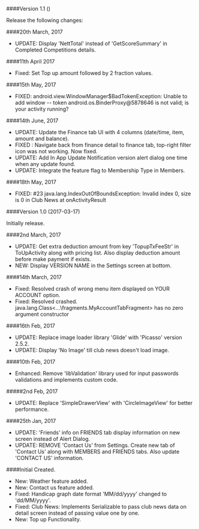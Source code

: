 ####Version 1.1 ()

 Release the following changes:
 
 ####20th March, 2017
 - UPDATE: Display 'NettTotal' instead of 'GetScoreSummary' in Completed Competitions details.
 
 ####11th April 2017
 - Fixed: Set Top up amount followed by 2 fraction values.
 
 ####15th May, 2017
 - FIXED: android.view.WindowManager$BadTokenException: Unable to add window -- token android.os.BinderProxy@5878646 is not valid; is your activity running?
 
 ####14th June, 2017
   - UPDATE: Update the Finance tab UI with 4 columns (date/time, item, amount and balance).
   - FIXED : Navigate back from finance detail to finance tab, top-right filter icon was not working. Now fixed.
   - UPDATE: Add In App Update Notification version alert dialog one time when any update found.
   - UPDATE: Integrate the feature flag to Membership Type in Members.

 ####18th May, 2017
   - FIXED: #23 java.lang.IndexOutOfBoundsException: Invalid index 0, size is 0 in Club News at onActivityResult

####Version 1.0 (2017-03-17)

   Initially release.

   ####2nd March, 2017
   - UPDATE: Get extra deduction amount from key 'TopupTxFeeStr' in ToUpActivity along with pricing list. Also display deduction amount before make payment if exists.
   - NEW: Display VERSION NAME in the Settings screen at bottom.

   ####14th March, 2017
   - Fixed: Resolved crash of wrong menu item displayed on YOUR ACCOUNT option.
   - Fixed: Resolved crashed. java.lang.Class<...\fragments.MyAccountTabFragment> has no zero argument constructor

   ####16th Feb, 2017
   - UPDATE: Replace image loader library 'Glide' with 'Picasso' version 2.5.2.
   - UPDATE: Display 'No Image' till club news doesn't load image.

   ####10th Feb, 2017
   - Enhanced: Remove 'libValidation' library used for input passwords validations and implements custom code.

   #####2nd Feb, 2017
   - UPDATE: Replace 'SimpleDrawerView' with 'CircleImageView' for better performance.

   ####25th Jan, 2017
   - UPDATE: 'Friends' info on FRIENDS tab display information on new screen instead of Alert Dialog.
   - UPDATE: REMOVE 'Contact Us' from Settings. Create new tab of 'Contact Us' along with MEMBERS and FRIENDS tabs. Also update 'CONTACT US' information.

####Initial Created.

   - New: Weather feature added.
   - New: Contact us feature added.
   - Fixed: Handicap graph date format 'MM/dd/yyyy' changed to 'dd/MM/yyyy'.
   - Fixed: Club News: Implements Serializable to pass club news data on detail screen instead of passing value one by one.
   - New:  Top up Functionality.
